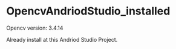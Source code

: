 # OpencvAndriodStudio_installed

Opencv version: 3.4.14

Already install at this Andriod Studio Project.
